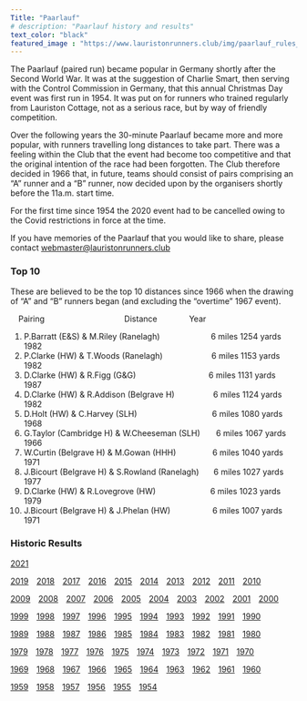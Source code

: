 ```yaml
---
Title: "Paarlauf"
# description: "Paarlauf history and results"
text_color: "black"
featured_image : "https://www.lauristonrunners.club/img/paarlauf_rules_crop.jpg"
---
```


The Paarlauf (paired run) became popular in Germany shortly after the Second World War.  It was at the suggestion of Charlie Smart, then serving with the Control Commission in Germany, that this annual Christmas Day event was first run in 1954.  It was put on for runners who trained regularly from Lauriston Cottage, not as a serious race, but by way of friendly competition.

Over the following years the 30-minute Paarlauf became more and more popular, with runners travelling long distances to take part.  There was a feeling within the Club that the event had become too competitive and that the original intention of the race had been forgotten.  The Club therefore decided in 1966 that, in future, teams should consist of pairs comprising an “A” runner and a “B” runner, now decided upon by the organisers shortly before the 11a.m. start time.

For the first time since 1954 the 2020 event had to be cancelled owing to the Covid restrictions in force at the time.

If you have memories of the Paarlauf that you would like to share, please contact webmaster@lauristonrunners.club

### Top 10

These are believed to be the top 10 distances since 1966 when the drawing of “A” and “B” runners began (and excluding the “overtime” 1967 event).

&emsp;Pairing&emsp;&emsp;&emsp;&emsp;&emsp;&emsp;&emsp;&emsp;&emsp;&emsp;Distance&emsp;&emsp;&emsp;&emsp;Year
1.  P.Barratt (E&S) & M.Riley (Ranelagh)&emsp;&emsp;&emsp;&emsp;&emsp;&nbsp;&nbsp;&nbsp;&nbsp;&nbsp;6 miles 1254 yards&emsp;1982
2.  P.Clarke (HW) & T.Woods (Ranelagh)&emsp;&emsp;&emsp;&emsp;&emsp;&nbsp;&nbsp;&nbsp;&nbsp;6 miles 1153 yards&emsp;1982
3.  D.Clarke (HW) & R.Figg (G&G)&emsp;&emsp;&emsp;&emsp;&emsp;&emsp;&emsp;&emsp;&nbsp;&nbsp;&nbsp;&nbsp;6 miles 1131 yards&emsp;1987
4.  D.Clarke (HW) & R.Addison (Belgrave H)&emsp;&emsp;&emsp;&emsp;&nbsp;&nbsp;&nbsp;6 miles 1124 yards&emsp;1982
5.  D.Holt (HW) & C.Harvey (SLH)&emsp;&emsp;&emsp;&emsp;&emsp;&emsp;&emsp;&emsp;&nbsp;&nbsp;&nbsp;&nbsp;&nbsp;6 miles 1080 yards&emsp;1968
6.  G.Taylor (Cambridge H) & W.Cheeseman (SLH)&emsp;&emsp;6 miles 1067 yards&emsp;1966
7.  W.Curtin (Belgrave H) & M.Gowan (HHH)&emsp;&emsp;&emsp;&emsp;&nbsp;&nbsp;6 miles 1040 yards&emsp;1971
8.  J.Bicourt (Belgrave H) & S.Rowland (Ranelagh)&emsp;&nbsp;&nbsp;&nbsp;6 miles 1027 yards&emsp;1977
9.  D.Clarke (HW) & R.Lovegrove (HW)&emsp;&emsp;&emsp;&emsp;&emsp;&emsp;&nbsp;&nbsp;&nbsp;6 miles 1023 yards&emsp;1979
10. J.Bicourt (Belgrave H) & J.Phelan (HW)&emsp;&emsp;&emsp;&emsp;&emsp;&nbsp;6 miles 1007 yards&emsp;1971

### Historic Results

[2021](https://www.lauristonrunners.club/img/paarlauf/LRC-2021.jpeg)&emsp;  

[2019](https://www.lauristonrunners.club/img/paarlauf/LRC-2019.jpeg)&emsp;[2018](https://www.lauristonrunners.club/img/paarlauf/LRC-2018.jpeg)&emsp;[2017](https://www.lauristonrunners.club/img/paarlauf/LRC-2017.jpeg)&emsp;[2016](https://www.lauristonrunners.club/img/paarlauf/LRC-2016.jpeg)&emsp;[2015](https://www.lauristonrunners.club/img/paarlauf/LRC-2015.jpeg)&emsp;[2014](https://www.lauristonrunners.club/img/paarlauf/LRC-2014.jpeg)&emsp;[2013](https://www.lauristonrunners.club/img/paarlauf/LRC-2013.jpeg)&emsp;[2012](https://www.lauristonrunners.club/img/paarlauf/LRC-2012.jpeg)&emsp;[2011](https://www.lauristonrunners.club/img/paarlauf/LRC-2011.jpeg)&emsp;[2010](https://www.lauristonrunners.club/img/paarlauf/LRC-2010.jpeg)  

[2009](https://www.lauristonrunners.club/img/paarlauf/LRC-2009.jpeg)&emsp;[2008](https://www.lauristonrunners.club/img/paarlauf/LRC-2008.jpeg)&emsp;[2007](https://www.lauristonrunners.club/img/paarlauf/LRC-2007.jpeg)&emsp;[2006](https://www.lauristonrunners.club/img/paarlauf/LRC-2006.jpeg)&emsp;[2005](https://www.lauristonrunners.club/img/paarlauf/LRC-2005.jpeg)&emsp;[2004](https://www.lauristonrunners.club/img/paarlauf/LRC-2004.jpeg)&emsp;[2003](https://www.lauristonrunners.club/img/paarlauf/LRC-2003.jpeg)&emsp;[2002](https://www.lauristonrunners.club/img/paarlauf/LRC-2002.jpeg)&emsp;[2001](https://www.lauristonrunners.club/img/paarlauf/LRC-2001.jpeg)&emsp;[2000](https://www.lauristonrunners.club/img/paarlauf/LRC-2000.jpeg)  

[1999](https://www.lauristonrunners.club/img/paarlauf/LRC-1999.jpeg)&emsp;[1998](https://www.lauristonrunners.club/img/paarlauf/LRC-1998.jpeg)&emsp;[1997](https://www.lauristonrunners.club/img/paarlauf/LRC-1997.jpeg)&emsp;[1996](https://www.lauristonrunners.club/img/paarlauf/LRC-1996.jpeg)&emsp;[1995](https://www.lauristonrunners.club/img/paarlauf/LRC-1995.jpeg)&emsp;[1994](https://www.lauristonrunners.club/img/paarlauf/LRC-1994.jpeg)&emsp;[1993](https://www.lauristonrunners.club/img/paarlauf/LRC-1993.jpeg)&emsp;[1992](https://www.lauristonrunners.club/img/paarlauf/LRC-1992.jpeg)&emsp;[1991](https://www.lauristonrunners.club/img/paarlauf/LRC-1991.jpeg)&emsp;[1990](https://www.lauristonrunners.club/img/paarlauf/LRC-1990.jpeg)  

[1989](https://www.lauristonrunners.club/img/paarlauf/LRC-1989.jpeg)&emsp;[1988](https://www.lauristonrunners.club/img/paarlauf/LRC-1988.jpeg)&emsp;[1987](https://www.lauristonrunners.club/img/paarlauf/LRC-1987.jpeg)&emsp;[1986](https://www.lauristonrunners.club/img/paarlauf/LRC-1986.jpeg)&emsp;[1985](https://www.lauristonrunners.club/img/paarlauf/LRC-1985.jpeg)&emsp;[1984](https://www.lauristonrunners.club/img/paarlauf/LRC-1984.jpeg)&emsp;[1983](https://www.lauristonrunners.club/img/paarlauf/LRC-1983.jpeg)&emsp;[1982](https://www.lauristonrunners.club/img/paarlauf/LRC-1982.jpeg)&emsp;[1981](https://www.lauristonrunners.club/img/paarlauf/LRC-1981.jpeg)&emsp;[1980](https://www.lauristonrunners.club/img/paarlauf/LRC-1980.jpeg)  

[1979](https://www.lauristonrunners.club/img/paarlauf/LRC-1979.jpeg)&emsp;[1978](https://www.lauristonrunners.club/img/paarlauf/LRC-1978.jpeg)&emsp;[1977](https://www.lauristonrunners.club/img/paarlauf/LRC-1977.jpeg)&emsp;[1976](https://www.lauristonrunners.club/img/paarlauf/LRC-1976.jpeg)&emsp;[1975](https://www.lauristonrunners.club/img/paarlauf/LRC-1975.jpeg)&emsp;[1974](https://www.lauristonrunners.club/img/paarlauf/LRC-1974.jpeg)&emsp;[1973](https://www.lauristonrunners.club/img/paarlauf/LRC-1973.jpeg)&emsp;[1972](https://www.lauristonrunners.club/img/paarlauf/LRC-1972.jpeg)&emsp;[1971](https://www.lauristonrunners.club/img/paarlauf/LRC-1971.jpeg)&emsp;[1970](https://www.lauristonrunners.club/img/paarlauf/LRC-1970.jpeg)  

[1969](https://www.lauristonrunners.club/img/paarlauf/LRC-1969.jpeg)&emsp;[1968](https://www.lauristonrunners.club/img/paarlauf/LRC-1968.jpeg)&emsp;[1967](https://www.lauristonrunners.club/img/paarlauf/LRC-1967.jpeg)&emsp;[1966](https://www.lauristonrunners.club/img/paarlauf/LRC-1966.jpeg)&emsp;[1965](https://www.lauristonrunners.club/img/paarlauf/LRC-1965.jpeg)&emsp;[1964](https://www.lauristonrunners.club/img/paarlauf/LRC-1964.jpeg)&emsp;[1963](https://www.lauristonrunners.club/img/paarlauf/LRC-1963.jpeg)&emsp;[1962](https://www.lauristonrunners.club/img/paarlauf/LRC-1962.jpeg)&emsp;[1961](https://www.lauristonrunners.club/img/paarlauf/LRC-1961.jpeg)&emsp;[1960](https://www.lauristonrunners.club/img/paarlauf/LRC-1960.jpeg)  

[1959](https://www.lauristonrunners.club/img/paarlauf/LRC-1959.jpeg)&emsp;[1958](https://www.lauristonrunners.club/img/paarlauf/LRC-1958.jpeg)&emsp;[1957](https://www.lauristonrunners.club/img/paarlauf/LRC-1957.jpeg)&emsp;[1956](https://www.lauristonrunners.club/img/paarlauf/LRC-1956.jpeg)&emsp;[1955](https://www.lauristonrunners.club/img/paarlauf/LRC-1955.jpeg)&emsp;[1954](https://www.lauristonrunners.club/img/paarlauf/LRC-1954.jpeg)
